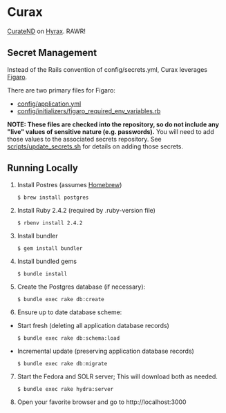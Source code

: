 # Curax

[CurateND](https://curate.nd.edu) on [Hyrax](http://github.com/samvera/hyrax/). RAWR!

## Secret Management

Instead of the Rails convention of config/secrets.yml, Curax leverages [Figaro](https://github.com/laserlemon/figaro).

There are two primary files for Figaro:

* [config/application.yml](./config/application.yml)
* [config/initializers/figaro_required_env_variables.rb](./config/initializers/figaro_required_env_variables.rb)

**NOTE: These files are checked into the repository, so do not include any "live" values of sensitive nature (e.g. passwords).**
You will need to add those values to the associated secrets repository. See [scripts/update_secrets.sh](./scripts/update_secrets.sh) for details on adding those secrets.

## Running Locally

1. Install Postres (assumes [Homebrew](https://brew.sh/))

    ```console
    $ brew install postgres
    ```

2. Install Ruby 2.4.2 (required by .ruby-version file)

    ```console
    $ rbenv install 2.4.2
    ```

3. Install bundler

    ```console
    $ gem install bundler
    ```

4. Install bundled gems

    ```console
    $ bundle install
    ```

5. Create the Postgres database (if necessary):

    ```console
    $ bundle exec rake db:create
    ```

6. Ensure up to date database scheme:

  - Start fresh (deleting all application database records)

    ```console
    $ bundle exec rake db:schema:load
    ```

  - Incremental update (preserving application database records)

    ```console
    $ bundle exec rake db:migrate
    ```

7. Start the Fedora and SOLR server; This will download both as needed.

    ```console
    $ bundle exec rake hydra:server
    ```

8. Open your favorite browser and go to http://localhost:3000

